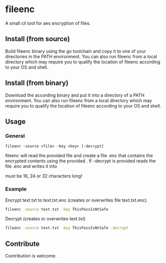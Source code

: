 # fileenc
A small cli tool for aes encryption of files.

## Install (from source)
Build fileenc binary using the go toolchain and copy it to one of your directories in the PATH environment. You can also run 
fileenc from a local directory which may require you to qualify the location of fileenc according to your OS and shell.

## Install (from binary)
Download the according binary and put it into a directory of a PATH environment. You can also run 
fileenc from a local directory which may require you to qualify the location of fileenc according to your OS and shell.

## Usage

### General

`fileenc -source <file> -key <key> [-decrypt]` 

fileenc will read the provided file and create a file <file>.enc that contains the encrypted contents using the provided <key>. 
If -decrypt is provided reads the file <file>.enc and writes it into <file>

<key> must be 16, 24 or 32 characters long!

### Example

Encrypt text.txt to text.txt.enc (creates or overwrites file text.txt.enc)

```sh
fileenc -source text.txt -key ThisPassIsNtSafe
```

Decrypt (creates or overwrites text.txt)

```sh
fileenc -source text.txt -key ThisPassIsNtSafe -decrypt
```


## Contribute

Contribution is welcome.
